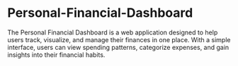 # Personal-Financial-Dashboard
The Personal Financial Dashboard is a web application designed to help users track, visualize, and manage their finances in one place. With a simple interface, users can view spending patterns, categorize expenses, and gain insights into their financial habits. 

